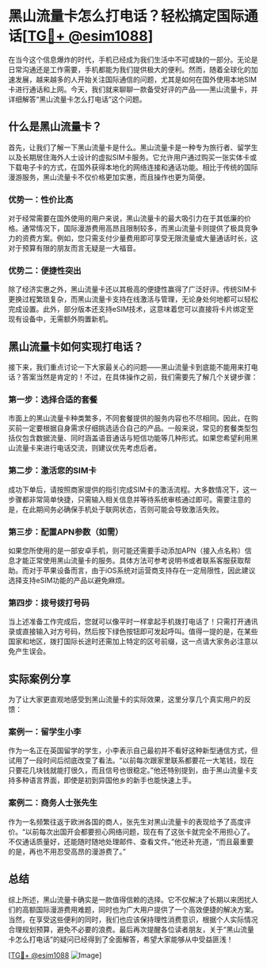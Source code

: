 # 黑山流量卡怎么打电话？轻松搞定国际通话[[TG💪+ @esim1088](https://t.me/s/esim1088)]

在当今这个信息爆炸的时代，手机已经成为我们生活中不可或缺的一部分。无论是日常沟通还是工作需要，手机都能为我们提供极大的便利。然而，随着全球化的加速发展，越来越多的人开始关注国际通信的问题，尤其是如何在国外使用本地SIM卡进行通话和上网。今天，我们就来聊聊一款备受好评的产品——黑山流量卡，并详细解答“黑山流量卡怎么打电话”这个问题。

## 什么是黑山流量卡？

首先，让我们了解一下黑山流量卡是什么。黑山流量卡是一种专为旅行者、留学生以及长期居住海外人士设计的虚拟SIM卡服务。它允许用户通过购买一张实体卡或下载电子卡的方式，在国外获得本地化的网络连接和通话功能。相比于传统的国际漫游服务，黑山流量卡不仅价格更加实惠，而且操作也更为简便。

### 优势一：性价比高

对于经常需要在国外使用的用户来说，黑山流量卡的最大吸引力在于其低廉的价格。通常情况下，国际漫游费用高昂且限制较多，而黑山流量卡则提供了极具竞争力的资费方案。例如，您只需支付少量费用即可享受无限流量或大量通话时长，这对于预算有限的朋友而言无疑是一大福音。

### 优势二：便捷性突出

除了经济实惠之外，黑山流量卡还以其极高的便捷性赢得了广泛好评。传统SIM卡更换过程繁琐复杂，而黑山流量卡支持在线激活与管理，无论身处何地都可以轻松完成设置。此外，部分版本还支持eSIM技术，这意味着您可以直接将卡片绑定至现有设备中，无需额外购置新机。

## 黑山流量卡如何实现打电话？

接下来，我们重点讨论一下大家最关心的问题——黑山流量卡到底能不能用来打电话？答案当然是肯定的！不过，在具体操作之前，我们需要先了解几个关键步骤：

### 第一步：选择合适的套餐

市面上的黑山流量卡种类繁多，不同套餐提供的服务内容也不尽相同。因此，在购买前一定要根据自身需求仔细挑选适合自己的产品。一般来说，常见的套餐类型包括仅包含数据流量、同时涵盖语音通话与短信功能等几种形式。如果您希望利用黑山流量卡来进行电话交流，则建议优先考虑后者。

### 第二步：激活您的SIM卡

成功下单后，请按照商家提供的指引完成SIM卡的激活流程。大多数情况下，这一步骤都非常简单快捷，只需输入相关信息并等待系统审核通过即可。需要注意的是，在此期间务必确保手机处于联网状态，否则可能会导致激活失败。

### 第三步：配置APN参数（如需）

如果您所使用的是一部安卓手机，则可能还需要手动添加APN（接入点名称）信息才能正常使用黑山流量卡的服务。具体方法可参考说明书或者联系客服获取帮助。而对于苹果设备而言，由于iOS系统对运营商支持存在一定局限性，因此建议选择支持eSIM功能的产品以避免麻烦。

### 第四步：拨号拨打号码

当上述准备工作完成后，您就可以像平时一样拿起手机拨打电话了！只需打开通讯录或直接输入对方号码，然后按下绿色按钮即可发起呼叫。值得一提的是，在某些国家和地区，拨打国际长途时还需加上特定的区号前缀，这一点请大家务必注意以免产生误会。

## 实际案例分享

为了让大家更直观地感受到黑山流量卡的实际效果，这里分享几个真实用户的反馈：

### 案例一：留学生小李

作为一名正在英国留学的学生，小李表示自己最初并不看好这种新型通信方式，但试用了一段时间后彻底改变了看法。“以前每次跟家里联系都要花一大笔钱，现在只要花几块钱就能打很久，而且信号也很稳定。”他还特别提到，由于黑山流量卡支持多种语言界面，即使是初到异国他乡的新手也能快速上手。

### 案例二：商务人士张先生

作为一名频繁往返于欧洲各国的商人，张先生对黑山流量卡的表现给予了高度评价。“以前每次出国开会都要担心网络问题，现在有了这张卡就完全不用担心了。不仅通话质量好，还能随时随地处理邮件、查看文件。”他还补充道，“而且最重要的是，再也不用忍受高昂的漫游费了。”

## 总结

综上所述，黑山流量卡确实是一款值得信赖的选择。它不仅解决了长期以来困扰人们的高额国际漫游费用难题，同时也为广大用户提供了一个高效便捷的解决方案。当然，在享受这些便利的同时，我们也应该保持理性消费意识，根据个人实际情况合理规划预算，避免不必要的浪费。最后再次提醒各位读者朋友，关于“黑山流量卡怎么打电话”的疑问已经得到了全面解答，希望大家能够从中受益匪浅！

[[TG💪+ @esim1088](https://t.me/s/esim1088) ![Image](https://i.postimg.cc/4NQfJmqS/Snipaste-2025-05-13-00-14-12.png)]